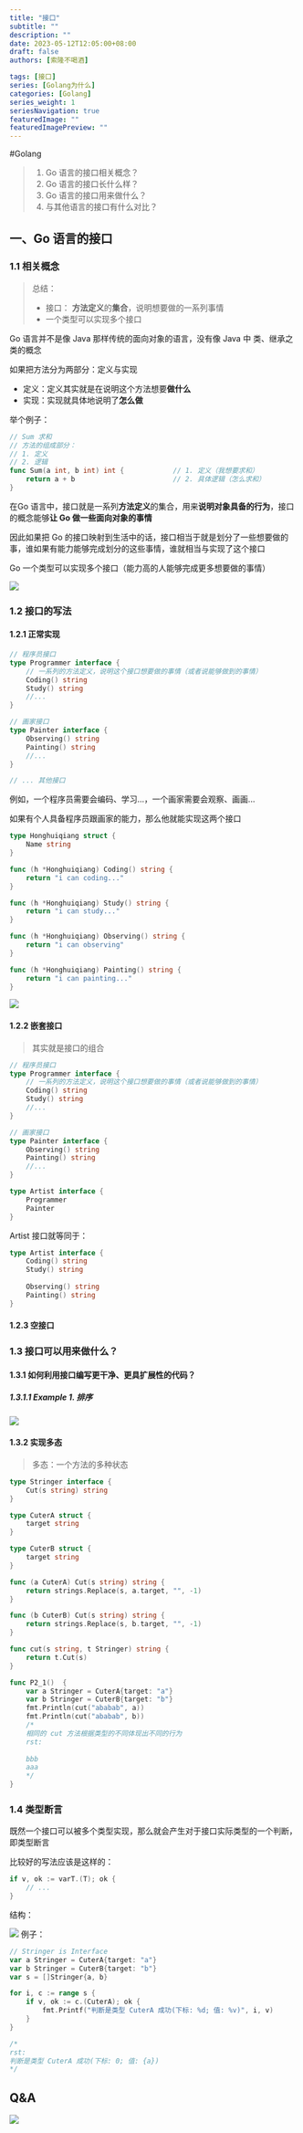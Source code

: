```yaml
---
title: "接口"
subtitle: ""
description: ""
date: 2023-05-12T12:05:00+08:00
draft: false
authors: [索隆不喝酒]

tags: [接口]
series: [Golang为什么]
categories: [Golang]
series_weight: 1
seriesNavigation: true
featuredImage: ""
featuredImagePreview: ""
---
```

<!--more-->
#Golang 

> 1. Go 语言的接口相关概念？
> 2. Go 语言的接口长什么样？
> 3. Go 语言的接口用来做什么？
> 4. 与其他语言的接口有什么对比？

## 一、Go 语言的接口

### 1.1 相关概念

> 总结：
>
> - 接口： **方法定义**的**集合**，说明想要做的一系列事情
> - 一个类型可以实现多个接口

Go 语言并不是像 Java 那样传统的面向对象的语言，没有像 Java 中 类、继承之类的概念



如果把方法分为两部分：定义与实现

- 定义：定义其实就是在说明这个方法想要**做什么**
- 实现：实现就具体地说明了**怎么做**

举个例子：

```go
// Sum 求和
// 方法的组成部分：
// 1. 定义
// 2. 逻辑
func Sum(a int, b int) int {    		// 1. 定义（我想要求和）
    return a + b                        // 2. 具体逻辑（怎么求和）
}	
```



在Go 语言中，接口就是一系列**方法定义**的集合，用来**说明对象具备的行为**，接口的概念能够**让 Go 做一些面向对象的事情**

因此如果把 Go 的接口映射到生活中的话，接口相当于就是划分了一些想要做的事，谁如果有能力能够完成划分的这些事情，谁就相当与实现了这个接口

Go 一个类型可以实现多个接口（能力高的人能够完成更多想要做的事情）

![](images/posts/Pasted%20image%2020230512122455.png)

### 1.2 接口的写法

#### 1.2.1 正常实现

```go
// 程序员接口
type Programmer interface {
    // 一系列的方法定义，说明这个接口想要做的事情（或者说能够做到的事情）
    Coding() string
    Study() string
    //...
}

// 画家接口
type Painter interface {
    Observing() string
    Painting() string
    //...
}

// ... 其他接口
```

例如，一个程序员需要会编码、学习...，一个画家需要会观察、画画...

如果有个人具备程序员跟画家的能力，那么他就能实现这两个接口

```go
type Honghuiqiang struct {
    Name string
}

func (h *Honghuiqiang) Coding() string {
    return "i can coding..."
}

func (h *Honghuiqiang) Study() string {
    return "i can study..."
}

func (h *Honghuiqiang) Observing() string {
    return "i can observing"
}

func (h *Honghuiqiang) Painting() string {
    return "i can painting..."
}
```

![](images/posts/Pasted%20image%2020230512122532.png)

#### 1.2.2 嵌套接口

> 其实就是接口的组合

```go
// 程序员接口
type Programmer interface {
    // 一系列的方法定义，说明这个接口想要做的事情（或者说能够做到的事情）
    Coding() string
    Study() string
    //...
}

// 画家接口
type Painter interface {
    Observing() string
    Painting() string
    //...
}

type Artist interface {
    Programmer
    Painter
}
```

Artist 接口就等同于：

```go
type Artist interface {
    Coding() string
    Study() string
    
    Observing() string
    Painting() string
}
```

#### 1.2.3 空接口



### 1.3 接口可以用来做什么？

#### 1.3.1 如何利用接口编写更干净、更具扩展性的代码？

##### 1.3.1.1 Example 1. 排序

![](images/posts/Pasted%20image%2020230512122553.png)

#### 1.3.2 实现多态

> 多态：一个方法的多种状态

```go
type Stringer interface {
    Cut(s string) string
}

type CuterA struct {
    target string
}

type CuterB struct {
    target string
}

func (a CuterA) Cut(s string) string {
    return strings.Replace(s, a.target, "", -1)
}

func (b CuterB) Cut(s string) string {
    return strings.Replace(s, b.target, "", -1)
}

func cut(s string, t Stringer) string {
    return t.Cut(s)
}

func P2_1()  {
    var a Stringer = CuterA{target: "a"}
    var b Stringer = CuterB{target: "b"}
    fmt.Println(cut("ababab", a))
    fmt.Println(cut("ababab", b))
    /*
    相同的 cut 方法根据类型的不同体现出不同的行为
    rst:
    
    bbb
    aaa
    */
}
```



### 1.4 类型断言

既然一个接口可以被多个类型实现，那么就会产生对于接口实际类型的一个判断，即类型断言

比较好的写法应该是这样的：

```go
if v, ok := varT.(T); ok {
    // ...
}
```

结构：

![](images/posts/Pasted%20image%2020230512122901.png)
例子：

```go
// Stringer is Interface
var a Stringer = CuterA{target: "a"}
var b Stringer = CuterB{target: "b"}
var s = []Stringer{a, b}

for i, c := range s {
    if v, ok := c.(CuterA); ok {
        fmt.Printf("判断是类型 CuterA 成功(下标: %d; 值: %v)", i, v)
    }
}

/*
rst:
判断是类型 CuterA 成功(下标: 0; 值: {a})
*/
```



## Q&A

![](images/posts/Pasted%20image%2020230512122848.png)